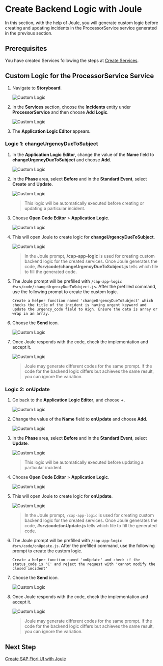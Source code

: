 # Create Backend Logic with Joule

In this section, with the help of Joule, you will generate custom logic before creating and updating incidents in the ProcessorService service generated in the previous section.

## Prerequisites

You have created Services following the steps at [Create Services](generate-service.md).

## Custom Logic for the ProcessorService Service

1. Navigate to **Storyboard**.

    ![Custom Logic](../images/custom-logic/storyboard.png)

2. In the **Services** section, choose the **Incidents** entity under **ProcessorService** and then choose **Add Logic**.

    ![Custom Logic](../images/custom-logic/add_logic_click.png)

3. The **Application Logic Editor** appears.

### Logic 1: changeUrgencyDueToSubject

1. In the **Application Logic Editor**, change the value of the **Name** field to **changeUrgencyDueToSubject** and choose **Add**.

    ![Custom Logic](../images/custom-logic/logic1_name.png)

2. In the **Phase** area, select **Before** and in the **Standard Event**, select **Create** and **Update**.

    ![Custom Logic](../images/custom-logic/logic1_phase.png)

    > This logic will be automatically executed before creating or updating a particular incident.

3. Choose **Open Code Editor** > **Application Logic**.

    ![Custom Logic](../images/custom-logic/logic1_openeditor.png)

4. This will open Joule to create logic for **changeUrgencyDueToSubject**.

    ![Custom Logic](../images/custom-logic/logic1_joulestart.png)

    > In the Joule prompt, **/cap-app-logic** is used for creating custom backend logic for the created services. Once Joule generates the code, **#srv/code/changeUrgencyDueToSubject.js** tells which file to fill the generated code.

5. The Joule prompt will be prefilled with `/cap-app-logic #srv/code/changeUrgencyDueToSubject.js`. After the prefilled command, use the following prompt to create the custom logic.

    ```console
    Create a helper function named 'changeUrgencyDueToSubject' which checks the title of the incident is having urgent keyword and update the urgency_code field to High. Ensure the data is array or wrap in an array.
    ```
    
6. Choose the **Send** icon.

    ![Custom Logic](../images/custom-logic/logic1_prompt.png)

7. Once Joule responds with the code, check the implementation and accept it. 

    ![Custom Logic](../images/custom-logic/logic1_code.png)

    > Joule may generate different codes for the same prompt. If the code for the backend logic differs but achieves the same result, you can ignore the variation.

### Logic 2: onUpdate

1. Go back to the **Application Logic Editor**, and choose **+**.

    ![Custom Logic](../images/custom-logic/logic2_openeditor.png)

2. Change the value of the **Name** field to **onUpdate** and choose **Add**.

    ![Custom Logic](../images/custom-logic/logic2_name.png)

3. In the **Phase** area, select **Before** and in the **Standard Event**, select **Update**.

    ![Custom Logic](../images/custom-logic/logic2_phase.png)

    > This logic will be automatically executed before updating a particular incident.

4. Choose **Open Code Editor** > **Application Logic**.

    ![Custom Logic](../images/custom-logic/logic2_logic.png)

5. This will open Joule to create logic for **onUpdate**.

    ![Custom Logic](../images/custom-logic/logic2_joulestart.png)

    > In the Joule prompt, `/cap-app-logic` is used for creating custom backend logic for the created services. Once Joule generates the code, **#srv/code/onUpdate.js** tells which file to fill the generated code.

6. The Joule prompt will be prefilled with `/cap-app-logic #srv/code/onUpdate.js`. After the prefilled command, use the following prompt to create the custom logic.

    ```console
    Create a helper function named 'onUpdate' and check if the status_code is 'C' and reject the request with 'cannot modify the closed incident'
    ```
    
7. Choose the **Send** icon.

    ![Custom Logic](../images/custom-logic/logic2_prompt.png)

8. Once Joule responds with the code, check the implementation and accept it. 

    ![Custom Logic](../images/custom-logic/logic2_code.png)

    > Joule may generate different codes for the same prompt. If the code for the backend logic differs but achieves the same result, you can ignore the variation.

## Next Step

[Create SAP Fiori UI with Joule](./fiori-ui.md)









